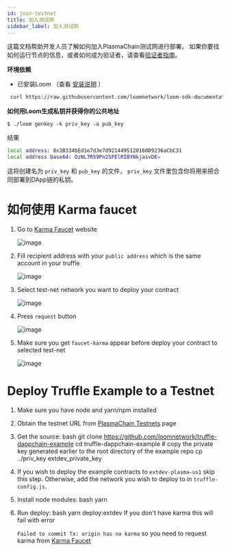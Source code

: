 ```yaml
---
id: join-testnet
title: 加入测试网
sidebar_label: 加入测试网
---
```

这篇文档帮助开发人员了解如何加入PlasmaChain测试网进行部署。 如果你要找如何运行节点的信息，或者如何成为验证者，请查看[验证者指南](validator.html)。

**环境依赖**

- 已安装Loom （查看 [安装说明](https://loomx.io/developers/docs/en/basic-install-osx.html#installation) ）

```bash
 curl https://raw.githubusercontent.com/loomnetwork/loom-sdk-documentation/master/scripts/get_loom.sh | sh
```

**如何用Loom生成私钥并获得你的公共地址**

    $ ./loom genkey -k priv_key -a pub_key
    

结果

```bash
local address: 0x3B334bEd1e7d3e7d9214495120160D9236aCbC31
local address base64: OzNL7R59Pn2SFElRIBYNkjasvDE=
```

这将创建名为 `priv_key` 和 `pub_key` 的文件， `priv_key` 文件里包含你将用来把合同部署到DApp链的私钥。

# 如何使用 Karma faucet

1. Go to [Karma Faucet](https://faucet.dappchains.com) website   
      
      
    ![image](/developers/img/faucet/1.png)   
      
      
    
2. Fill recipient address with your `public address` which is the same account in your truffle   
      
      
    ![image](/developers/img/faucet/2.png)   
      
      
    
3. Select test-net network you want to deploy your contract   
      
      
    ![image](/developers/img/faucet/3.png)   
      
      
    
4. Press `request` button   
      
      
    ![image](/developers/img/faucet/4.png)   
      
      
    
5. Make sure you get `faucet-karma` appear before deploy your contract to selected test-net   
      
      
    ![image](/developers/img/faucet/5.png)

# Deploy Truffle Example to a Testnet

1. Make sure you have node and yarn/npm installed
2. Obtain the testnet URL from [PlasmaChain Testnets](testnet-plasma.html) page
3. Get the source: 
        bash
        git clone https://github.com/loomnetwork/truffle-dappchain-example
        cd truffle-dappchain-example
        # copy the private key generated earlier to the root directory of the example repo
        cp ../priv_key extdev_private_key

4. If you wish to deploy the example contracts to `extdev-plasma-us1` skip this step. Otherwise, add the network you wish to deploy to in `truffle-config.js`.
5. Install node modules: 
        bash
        yarn

6. Run deploy: 
        bash
        yarn deploy:extdev If you don't have karma this will fail with error 
    
    `Failed to commit Tx: origin has no karma` so you need to request karma from [Karma Faucet](http://faucet.dappchains.com)